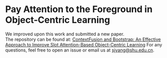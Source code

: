 # Pay Attention to the Foreground in Object-Centric Learning

We improved upon this work and submitted a new paper.  
The repository can be found at: [ContextFusion and Bootstrap: An Effective Approach to Improve Slot Attention-Based Object-Centric Learning](https://github.com/sjyjs09/ContextFusion-and-Bootstrap)
For any questions, feel free to open an issue or email us at sjyang@shu.edu.cn.
